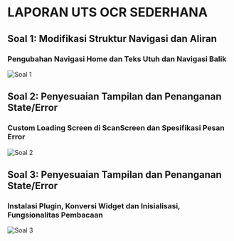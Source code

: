 # LAPORAN UTS OCR SEDERHANA
## Soal 1: Modifikasi Struktur Navigasi dan Aliran
### Pengubahan Navigasi Home dan Teks Utuh dan Navigasi Balik
![Soal 1](assets/soal1.gif)

## Soal 2: Penyesuaian Tampilan dan Penanganan State/Error
### Custom Loading Screen di ScanScreen dan Spesifikasi Pesan Error
![Soal 2](assets/soal2.gif)

## Soal 3: Penyesuaian Tampilan dan Penanganan State/Error
### Instalasi Plugin, Konversi Widget dan Inisialisasi, Fungsionalitas Pembacaan
![Soal 3](assets/soal3.gif)
